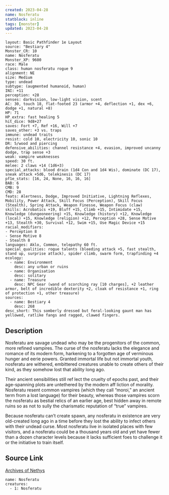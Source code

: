 ```yaml
---
created: 2023-04-28
name: Nosferatu
statblock: inline
tags: [monster]
updated: 2023-04-28
---
```

```statblock
layout: Basic Pathfinder 1e Layout
source: "Bestiary 4"
Monster_CR: 10
name: Nosferatu
Monster_XP: 9600
race: Male
class: human nosferatu rogue 9
alignment: NE
size: Medium
type: undead
subtype: (augmented humanoid, human)
INI: +11
perception: +28
senses: darkvision, low-light vision, scent
AC: 30, touch 18, flat-footed 23 (armor +4, deflection +1, dex +6, dodge +1, natural +8)
HP: 71
HP_extra: fast healing 5
hit_dice: 9d8+27
saves: Fort +7, Ref +16, Will +7
saves_other: +3 vs. traps
immune: undead traits
resist: cold 10, electricity 10, sonic 10
DR: 5/wood and piercing
defensive_abilities: channel resistance +4, evasion, improved uncanny dodge, trap sense +3
weak: vampire weaknesses
speed: 30 ft.
melee: 2 claws +14 (1d6+3)
special_attacks: blood drain (1d4 Con and 1d4 Wis), dominate (DC 17), sneak attack +5d6, telekinesis (DC 17)
pf1e_stats: [16, 24, None, 16, 16, 16]
BAB: 6
CMB: 9
CMD: 28
feats: Alertness, Dodge, Improved Initiative, Lightning Reflexes, Mobility, Power Attack, Skill Focus (Perception), Skill Focus (Stealth), Spring Attack, Weapon Finesse, Weapon Focus (claw)
skills: Acrobatics +19, Bluff +15, Climb +15, Intimidate +15, Knowledge (dungeoneering) +15, Knowledge (history) +12, Knowledge (local) +15, Knowledge (religion) +12, Perception +28, Sense Motive +13, Stealth +30, Survival +12, Swim +15, Use Magic Device +15
racial_modifiers:
- Perception 8
- Sense Motive 8
- Stealth 8
languages: Aklo, Common, telepathy 60 ft.
special_qualities: rogue talents (bleeding attack +5, fast stealth, stand up, surprise attack), spider climb, swarm form, trapfinding +4
ecology:
  - name: Environment
    desc: any urban or ruins
  - name: Organisation
    desc: solitary
  - name: Treasure
    desc: NPC Gear (wand of scorching ray [10 charges], +2 leather armor, belt of incredible dexterity +2, cloak of resistance +1, ring of protection +1, other treasure)
sources:
  - name: Bestiary 4
    desc: 268
desc_short: This somberly dressed but feral-looking gaunt man has yellowed, ratlike fangs and ragged, clawed fingers.
```
## Description
Nosferatu are savage undead who may be the progenitors of the common, more refined vampires. The curse of the nosferatu lacks the elegance and romance of its modern form, harkening to a forgotten age of verminous hunger and eerie powers. Granted immortal life but not immortal youth, nosferatu are withered, embittered creatures unable to create others of their kind, as they somehow lost that ability long ago.

Their ancient sensibilities still ref lect the cruelty of epochs past, and their age-spanning plots are untethered by the modern aff liction of morality. Nosferatu resent common vampires (which they call “moroi,” an ancient term from a lost language) for their beauty, whereas those vampires scorn the nosferatu as bestial relics of an earlier age, best hidden away in remote ruins so as not to sully the charismatic reputation of “true” vampires.

Because nosferatu can’t create spawn, any nosferatu in existence are very old-created long ago in a time before they lost the ability to infect others with their undead curse. Most nosferatu live in isolated places with few visitors, and a nosferatu could be a thousand years old and yet have fewer than a dozen character levels because it lacks sufficient foes to challenge it or the initiative to train itself.
## Source Link
[Archives of Nethys](https://aonprd.com/MonsterDisplay.aspx?ItemName=Nosferatu)
```encounter-table
name: Nosferatu
creatures:
  - 1: Nosferatu
```
